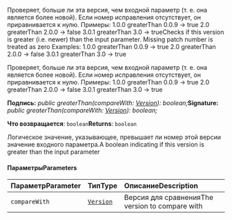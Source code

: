 <span data-ttu-id="05200-p101">Проверяет, больше ли эта версия, чем входной параметр (т. е. она является более новой). Если номер исправления отсутствует, он приравнивается к нулю. Примеры: 1.0.0 greaterThan 0.0.9 -> true 2.0 greaterThan 2.0.0 -> false 3.0.1 greaterThan 3.0 -> true</span><span class="sxs-lookup"><span data-stu-id="05200-p101">Checks if this version is greater (i.e. newer) than the input parameter. Missing patch number is treated as zero Examples: 1.0.0 greaterThan 0.0.9 -> true 2.0 greaterThan 2.0.0 -> false 3.0.1 greaterThan 3.0 -> true</span></span>




Проверяет, больше ли эта версия, чем входной параметр (т. е. она является более новой). Если номер исправления отсутствует, он приравнивается к нулю. Примеры: 1.0.0 greaterThan 0.0.9 -> true 2.0 greaterThan 2.0.0 -> false 3.0.1 greaterThan 3.0 -> true

<span data-ttu-id="05200-104">**Подпись:** _public greaterThan(compareWith: [Version](../sp-core-library/version.md)): boolean;_</span><span class="sxs-lookup"><span data-stu-id="05200-104">**Signature:** _public greaterThan(compareWith: [Version](../sp-core-library/version.md)): boolean;_</span></span>

<span data-ttu-id="05200-105">**Что возвращается**: `boolean`</span><span class="sxs-lookup"><span data-stu-id="05200-105">**Returns**: `boolean`</span></span>



<span data-ttu-id="05200-106">Логическое значение, указывающее, превышает ли номер этой версии значение входного параметра.</span><span class="sxs-lookup"><span data-stu-id="05200-106">A boolean indicating if this version is greater than the input parameter</span></span>

#### <a name="parameters"></a><span data-ttu-id="05200-107">Параметры</span><span class="sxs-lookup"><span data-stu-id="05200-107">Parameters</span></span>


| <span data-ttu-id="05200-108">Параметр</span><span class="sxs-lookup"><span data-stu-id="05200-108">Parameter</span></span>    | <span data-ttu-id="05200-109">Тип</span><span class="sxs-lookup"><span data-stu-id="05200-109">Type</span></span>    | <span data-ttu-id="05200-110">Описание</span><span class="sxs-lookup"><span data-stu-id="05200-110">Description</span></span> |
|:-------------|:---------------|:------------|
| `compareWith`    | [`Version`](../sp-core-library/version.md) | <span data-ttu-id="05200-111">Версия для сравнения</span><span class="sxs-lookup"><span data-stu-id="05200-111">The version to compare with</span></span> |


